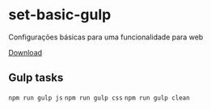 # set-basic-gulp
Configurações básicas para uma funcionalidade para web

[Download](https://github.com/davipguimaraes/set-basic-gulp/archive/master.zip)

## Gulp tasks

`npm run gulp js` 
`npm run gulp css`
`npm run gulp clean`
